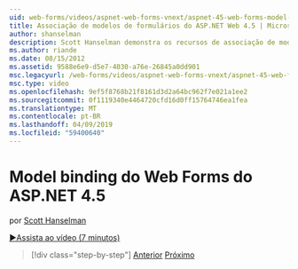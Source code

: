 ```yaml
---
uid: web-forms/videos/aspnet-web-forms-vnext/aspnet-45-web-forms-model-binding
title: Associação de modelos de formulários do ASP.NET Web 4.5 | Microsoft Docs
author: shanselman
description: Scott Hanselman demonstra os recursos de associação de modelo no ASP.NET 4.5
ms.author: riande
ms.date: 08/15/2012
ms.assetid: 9588e6e9-d5e7-4030-a76e-26845a0dd901
msc.legacyurl: /web-forms/videos/aspnet-web-forms-vnext/aspnet-45-web-forms-model-binding
msc.type: video
ms.openlocfilehash: 9ef5f8768b21f8161d3d2a64bc962f7e021a1ee2
ms.sourcegitcommit: 0f1119340e4464720cfd16d0ff15764746ea1fea
ms.translationtype: MT
ms.contentlocale: pt-BR
ms.lasthandoff: 04/09/2019
ms.locfileid: "59400640"
---
```

# <a name="aspnet-45-web-forms-model-binding"></a>Model binding do Web Forms do ASP.NET 4.5

por [Scott Hanselman](https://github.com/shanselman)

[&#9654;Assista ao vídeo (7 minutos)](https://channel9.msdn.com/Blogs/ASP-NET-Site-Videos/aspnet-45-web-forms-model-binding)

> [!div class="step-by-step"]
> [Anterior](aspnet-vnext-videos-model-binding-part-3-updating.md)
> [Próximo](aspnet-45-web-forms-strong-typed-data-controls.md)

